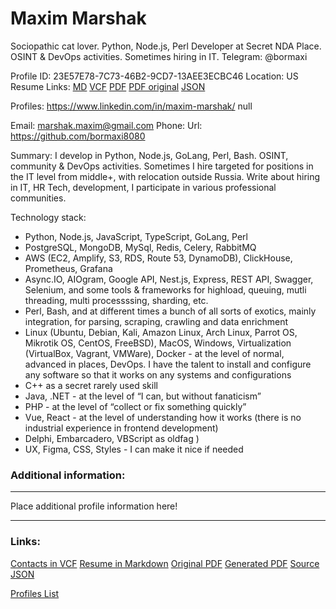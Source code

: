 # Maxim Marshak

Sociopathic cat lover. Python, Node.js, Perl Developer at Secret NDA Place. OSINT & DevOps activities. Sometimes hiring in IT. Telegram: @bormaxi

Profile ID: 23E57E78-7C73-46B2-9CD7-13AEE3ECBC46
Location: US
Resume Links: [MD](Maxim_Marshak.md)  [VCF](Maxim_Marshak.vcf)  [PDF](Maxim_Marshak.pdf)  [PDF original](Maxim_Marshak.original.pdf)  [JSON](Maxim_Marshak.resume.json)

Profiles:
https://www.linkedin.com/in/maxim-marshak/
null

Email: <a href='mailto:marshak.maxim@gmail.com'>marshak.maxim@gmail.com</a>
Phone: 
Url: https://github.com/bormaxi8080

Summary:
I develop in Python, Node.js, GoLang, Perl, Bash. OSINT, community & DevOps activities.
Sometimes I hire targeted for positions in the IT level from middle+, with relocation outside Russia.
Write about hiring in IT, HR Tech, development, I participate in various professional communities.

Technology stack:

- Python, Node.js, JavaScript, TypeScript, GoLang, Perl
- PostgreSQL, MongoDB, MySql, Redis, Celery, RabbitMQ
- AWS (EC2, Amplify, S3, RDS, Route 53, DynamoDB), ClickHouse, Prometheus, Grafana
- Async.IO, AIOgram, Google API, Nest.js, Express, REST API, Swagger, Selenium, and some tools & frameworks for highload, queuing, mutli threading, multi processssing, sharding, etc.
- Perl, Bash, and at different times a bunch of all sorts of exotics, mainly integration, for parsing, scraping, crawling and data enrichment
- Linux (Ubuntu, Debian, Kali, Amazon Linux, Arch Linux, Parrot OS, Mikrotik OS, CentOS, FreeBSD), MacOS, Windows, Virtualization (VirtualBox, Vagrant, VMWare), Docker - at the level of normal, advanced in places, DevOps. I have the talent to install and configure any software so that it works on any systems and configurations
- C++ as a secret rarely used skill
- Java, .NET - at the level of “I can, but without fanaticism”
- PHP - at the level of “collect or fix something quickly”
- Vue, React - at the level of understanding how it works (there is no industrial experience in frontend development)
- Delphi, Embarcadero, VBScript as oldfag )
- UX, Figma, CSS, Styles - I can make it nice if needed

### Additional information:
----

Place additional profile information here!

----
### Links:
[Contacts in VCF](Maxim_Marshak.vcf)
[Resume in Markdown](Maxim_Marshak.md)
[Original PDF](Maxim_Marshak.original.pdf)
[Generated PDF](Maxim_Marshak.pdf)
[Source JSON](Maxim_Marshak.resume.json)

[Profiles List](/profiles.md)
